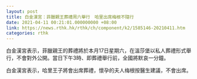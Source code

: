 ```yaml
---
layout: post
title: 白金漢宮：菲臘親王葬禮周六舉行　哈里出席梅根不隨行
date: 2021-04-11 00:21:01.000000000 +08:00
link: https://news.rthk.hk/rthk/ch/component/k2/1585146-20210411.htm
categories: rthk
---
```


白金漢宮表示，菲臘親王的葬禮將於本月17日星期六，在溫莎堡以私人葬禮形式舉行，不會對外公開。當日下午3時、即葬禮舉行前，全國將默哀一分鐘。

白金漢宮表示，哈里王子將會出席葬禮，懷孕的夫人梅根按醫生建議，不會出席。
